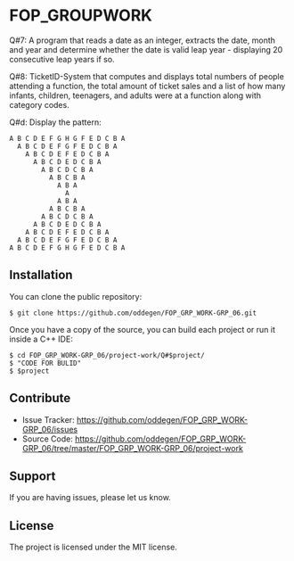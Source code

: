 # FOP_GROUPWORK

Q\#7: A program that reads a date as an integer, extracts the date, month and year and determine whether the date is valid leap year - displaying 20 consecutive leap years if so.  

Q\#8: TicketID-System that computes and displays total numbers of people attending a function, the total amount of ticket sales and a list of how many infants, children, teenagers, and adults were at a function along with category codes.  

Q\#d: Display the pattern:
```
A B C D E F G H G F E D C B A
  A B C D E F G F E D C B A
    A B C D E F E D C B A
      A B C D E D C B A
        A B C D C B A
          A B C B A
            A B A
              A
            A B A
          A B C B A
        A B C D C B A
      A B C D E D C B A
    A B C D E F E D C B A
  A B C D E F G F E D C B A
A B C D E F G H G F E D C B A
```
Installation
------------

You can clone the public repository:

```console
$ git clone https://github.com/oddegen/FOP_GRP_WORK-GRP_06.git
```
Once you have a copy of the source, you can build each project or run it inside a C++ IDE:

```console
$ cd FOP_GRP_WORK-GRP_06/project-work/Q#$project/
$ "CODE FOR BULID"
$ $project
```

Contribute
----------

- Issue Tracker: https://github.com/oddegen/FOP_GRP_WORK-GRP_06/issues
- Source Code: https://github.com/oddegen/FOP_GRP_WORK-GRP_06/tree/master/FOP_GRP_WORK-GRP_06/project-work

Support
-------

If you are having issues, please let us know.

License
-------

The project is licensed under the MIT license.

